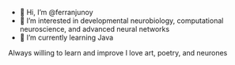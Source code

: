 - 👋 Hi, I’m @ferranjunoy
- 👀 I’m interested in developmental neurobiology, computational neuroscience, and advanced neural networks
- 🌱 I’m currently learning Java

Always willing to learn and improve
I love art, poetry, and neurones
